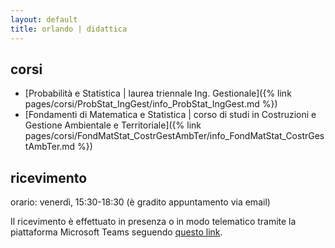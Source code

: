 ```yaml
---
layout: default
title: orlando | didattica
---
```

 
## corsi

- [Probabilità e Statistica \| laurea triennale Ing. Gestionale]({% link pages/corsi/ProbStat_IngGest/info_ProbStat_IngGest.md %}) 
- [Fondamenti di Matematica e Statistica \| corso di studi in Costruzioni e Gestione Ambientale e Territoriale]({% link pages/corsi/FondMatStat_CostrGestAmbTer/info_FondMatStat_CostrGestAmbTer.md %}) 


## ricevimento

orario: venerdì, 15:30-18:30 (è gradito appuntamento via email) 

Il ricevimento è effettuato in presenza o in modo telematico tramite la piattaforma Microsoft Teams seguendo [questo  link](https://teams.microsoft.com/l/meetup-join/19%3ameeting_MWIyODdmZGUtYTRmZS00NTNiLTgyNDAtZTU1YzljZTViMzVk%40thread.v2/0?context=%7b%22Tid%22%3a%225b406aab-a1f1-4f13-a7aa-dd573da3d332%22%2c%22Oid%22%3a%2274949032-5996-42ed-891e-5eb4822ea4a8%22%7d).
